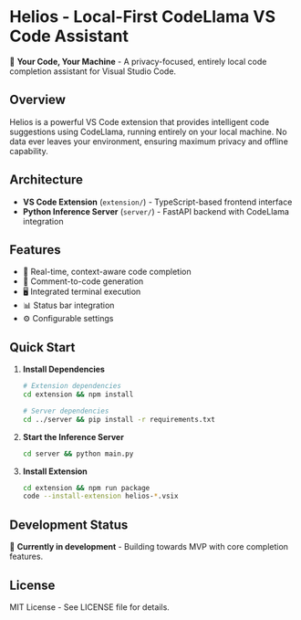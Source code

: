 # Helios - Local-First CodeLlama VS Code Assistant

🌟 **Your Code, Your Machine** - A privacy-focused, entirely local code completion assistant for Visual Studio Code.

## Overview

Helios is a powerful VS Code extension that provides intelligent code suggestions using CodeLlama, running entirely on your local machine. No data ever leaves your environment, ensuring maximum privacy and offline capability.

## Architecture

- **VS Code Extension** (`extension/`) - TypeScript-based frontend interface
- **Python Inference Server** (`server/`) - FastAPI backend with CodeLlama integration

## Features

- 🤖 Real-time, context-aware code completion
- 💬 Comment-to-code generation
- 🖥️ Integrated terminal execution
- 📊 Status bar integration
- ⚙️ Configurable settings

## Quick Start

1. **Install Dependencies**
   ```bash
   # Extension dependencies
   cd extension && npm install
   
   # Server dependencies
   cd ../server && pip install -r requirements.txt
   ```

2. **Start the Inference Server**
   ```bash
   cd server && python main.py
   ```

3. **Install Extension**
   ```bash
   cd extension && npm run package
   code --install-extension helios-*.vsix
   ```

## Development Status

🚧 **Currently in development** - Building towards MVP with core completion features.

## License

MIT License - See LICENSE file for details.